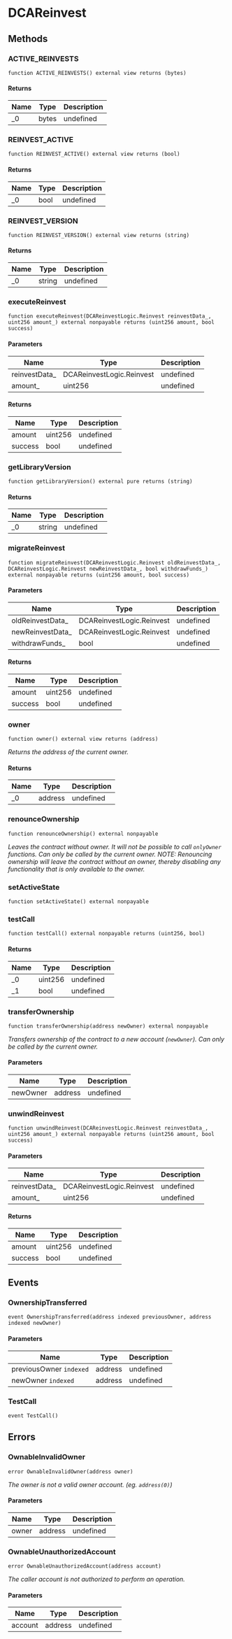 # DCAReinvest









## Methods

### ACTIVE_REINVESTS

```solidity
function ACTIVE_REINVESTS() external view returns (bytes)
```






#### Returns

| Name | Type | Description |
|---|---|---|
| _0 | bytes | undefined |

### REINVEST_ACTIVE

```solidity
function REINVEST_ACTIVE() external view returns (bool)
```






#### Returns

| Name | Type | Description |
|---|---|---|
| _0 | bool | undefined |

### REINVEST_VERSION

```solidity
function REINVEST_VERSION() external view returns (string)
```






#### Returns

| Name | Type | Description |
|---|---|---|
| _0 | string | undefined |

### executeReinvest

```solidity
function executeReinvest(DCAReinvestLogic.Reinvest reinvestData_, uint256 amount_) external nonpayable returns (uint256 amount, bool success)
```





#### Parameters

| Name | Type | Description |
|---|---|---|
| reinvestData_ | DCAReinvestLogic.Reinvest | undefined |
| amount_ | uint256 | undefined |

#### Returns

| Name | Type | Description |
|---|---|---|
| amount | uint256 | undefined |
| success | bool | undefined |

### getLibraryVersion

```solidity
function getLibraryVersion() external pure returns (string)
```






#### Returns

| Name | Type | Description |
|---|---|---|
| _0 | string | undefined |

### migrateReinvest

```solidity
function migrateReinvest(DCAReinvestLogic.Reinvest oldReinvestData_, DCAReinvestLogic.Reinvest newReinvestData_, bool withdrawFunds_) external nonpayable returns (uint256 amount, bool success)
```





#### Parameters

| Name | Type | Description |
|---|---|---|
| oldReinvestData_ | DCAReinvestLogic.Reinvest | undefined |
| newReinvestData_ | DCAReinvestLogic.Reinvest | undefined |
| withdrawFunds_ | bool | undefined |

#### Returns

| Name | Type | Description |
|---|---|---|
| amount | uint256 | undefined |
| success | bool | undefined |

### owner

```solidity
function owner() external view returns (address)
```



*Returns the address of the current owner.*


#### Returns

| Name | Type | Description |
|---|---|---|
| _0 | address | undefined |

### renounceOwnership

```solidity
function renounceOwnership() external nonpayable
```



*Leaves the contract without owner. It will not be possible to call `onlyOwner` functions. Can only be called by the current owner. NOTE: Renouncing ownership will leave the contract without an owner, thereby disabling any functionality that is only available to the owner.*


### setActiveState

```solidity
function setActiveState() external nonpayable
```






### testCall

```solidity
function testCall() external nonpayable returns (uint256, bool)
```






#### Returns

| Name | Type | Description |
|---|---|---|
| _0 | uint256 | undefined |
| _1 | bool | undefined |

### transferOwnership

```solidity
function transferOwnership(address newOwner) external nonpayable
```



*Transfers ownership of the contract to a new account (`newOwner`). Can only be called by the current owner.*

#### Parameters

| Name | Type | Description |
|---|---|---|
| newOwner | address | undefined |

### unwindReinvest

```solidity
function unwindReinvest(DCAReinvestLogic.Reinvest reinvestData_, uint256 amount_) external nonpayable returns (uint256 amount, bool success)
```





#### Parameters

| Name | Type | Description |
|---|---|---|
| reinvestData_ | DCAReinvestLogic.Reinvest | undefined |
| amount_ | uint256 | undefined |

#### Returns

| Name | Type | Description |
|---|---|---|
| amount | uint256 | undefined |
| success | bool | undefined |



## Events

### OwnershipTransferred

```solidity
event OwnershipTransferred(address indexed previousOwner, address indexed newOwner)
```





#### Parameters

| Name | Type | Description |
|---|---|---|
| previousOwner `indexed` | address | undefined |
| newOwner `indexed` | address | undefined |

### TestCall

```solidity
event TestCall()
```








## Errors

### OwnableInvalidOwner

```solidity
error OwnableInvalidOwner(address owner)
```



*The owner is not a valid owner account. (eg. `address(0)`)*

#### Parameters

| Name | Type | Description |
|---|---|---|
| owner | address | undefined |

### OwnableUnauthorizedAccount

```solidity
error OwnableUnauthorizedAccount(address account)
```



*The caller account is not authorized to perform an operation.*

#### Parameters

| Name | Type | Description |
|---|---|---|
| account | address | undefined |


